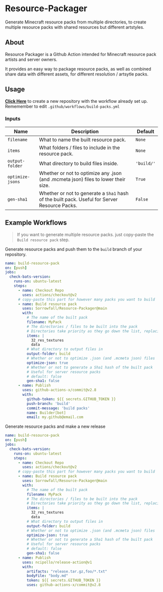 # Resource-Packager

Generate Minecraft resource packs from multiple directories, to create multiple resource packs with shared resources but different artstyles.

## About

Resource Packager is a Github Action intended for Minecraft resource pack artists and server owners.

It provides an easy way to package resource packs, as well as combined share data with different assets, for different resolution / artsytle packs.

## Usage

**[Click Here](https://github.com/Sorrowfall/RP-Example/generate)** to create a new repository with the workflow already set up.
Rememember to edit `.github/workflows/build-packs.yml`

### Inputs

| Name | Description | Default |
| - | - | - |
| `filename` | What to name the built resource pack. | `None` |
| `items` | What folders / files to include in the resource pack. | `None` |
| `output-folder` | What directory to build files inside. | `'build/'` |
| `optimize-jsons` | Whether or not to optimize any .json (and .mcmeta json) files to lower their size. | `True` |
| `gen-sha1` | Whether or not to generate a `Sha1` hash of the built pack. Useful for Server Resource Packs. | `False` |

## Example Workflows

> If you want to generate multiple resource packs. just copy-paste the `Build resource pack` step.

Generate resource packs and push them to the `build` branch of your repository.

```yaml
name: build-resource-pack
on: [push]
jobs:
  check-bats-version:
    runs-on: ubuntu-latest
    steps:
      - name: Checkout Repo
        uses: actions/checkout@v2
      # copy-paste this part for however many packs you want to build
      - name: Build resource pack
        uses: Sorrowfall/Resource-Packager@main
        with:
          # The name of the built pack
          filename: MyPack
          # The directories / files to be built into the pack
          # Directories take priority as they go down the list, replacing any files from the above directories
          items: |
            32_res_textures
            data
          # What directory to output files in
          output-folder: build
          # Whether or not to optimize .json (and .mcmeta json) files
          optimize-json: true
          # Whether or not to generate a Sha1 hash of the built pack 
          # Useful for server resource packs
          # default: false
          gen-sha1: false
      - name: Publish
        uses: github-actions-x/commit@v2.8
        with:
          github-token: ${{ secrets.GITHUB_TOKEN }}
          push-branch: 'build'
          commit-message: 'build packs'
          name: Builder[bot]
          email: my.github@email.com 
```

Generate resource packs and make a new release

```yaml
name: build-resource-pack
on: [push]
jobs:
  check-bats-version:
    runs-on: ubuntu-latest
    steps:
      - name: Checkout Repo
        uses: actions/checkout@v2
      # copy-paste this part for however many packs you want to build
      - name: Build resource pack
        uses: Sorrowfall/Resource-Packager@main
        with:
          # The name of the built pack
          filename: MyPack
          # The directories / files to be built into the pack
          # Directories take priority as they go down the list, replacing any files from the above directories
          items: |
            32_res_textures
            data
          # What directory to output files in
          output-folder: build
          # Whether or not to optimize .json (and .mcmeta json) files
          optimize-json: true
          # Whether or not to generate a Sha1 hash of the built pack 
          # Useful for server resource packs
          # default: false
          gen-sha1: false
      - name: Publish
        uses: ncipollo/release-action@v1
        with:
          artifacts: "release.tar.gz,foo/*.txt"
          bodyFile: "body.md"
          token: ${{ secrets.GITHUB_TOKEN }}
          uses: github-actions-x/commit@v2.8
```
